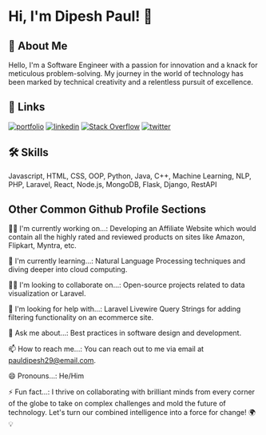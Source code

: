 
# Hi, I'm Dipesh Paul! 👋


## 🚀 About Me
Hello, I'm a Software Engineer with a passion for innovation and a knack for meticulous problem-solving. My journey in the world of technology has been marked by technical creativity and a relentless pursuit of excellence.
## 🔗 Links
[![portfolio](https://img.shields.io/badge/my_portfolio-000?style=for-the-badge&logo=ko-fi&logoColor=white)](https://thegenetic.github.io/)
[![linkedin](https://img.shields.io/badge/linkedin-0A66C2?style=for-the-badge&logo=linkedin&logoColor=white)](https://www.linkedin.com/in/dipesh-paul-b0815b1b0//)
[![Stack Overflow](https://img.shields.io/badge/Stack_Overflow-000?style=for-the-badge&logo=stackoverflow&logoColor=orange)](https://stackoverflow.com/users/22627552/dipesh-paul)
[![twitter](https://img.shields.io/badge/twitter-1DA1F2?style=for-the-badge&logo=twitter&logoColor=white)](https://twitter.com/DipeshPaul19)


## 🛠 Skills
Javascript, HTML, CSS, OOP, Python, Java, C++, Machine Learning, NLP, PHP, Laravel, React, Node.js, MongoDB, Flask, Django, RestAPI


## Other Common Github Profile Sections
👩‍💻 I'm currently working on...: Developing an Affiliate Website which would contain all the highly rated and reviewed products on sites like Amazon, Flipkart, Myntra, etc.

🧠 I'm currently learning...: Natural Language Processing techniques and diving deeper into cloud computing.

👯‍♀️ I'm looking to collaborate on...: Open-source projects related to data visualization or Laravel.

🤔 I'm looking for help with...: Laravel Livewire Query Strings for adding filtering functionality on an ecommerce site.

💬 Ask me about...: Best practices in software design and development.

📫 How to reach me...: You can reach out to me via email at pauldipesh29@email.com.

😄 Pronouns...: He/Him

⚡️ Fun fact...: I thrive on collaborating with brilliant minds from every corner of the globe to take on complex challenges and mold the future of technology. Let's turn our combined intelligence into a force for change! 🌍💡
